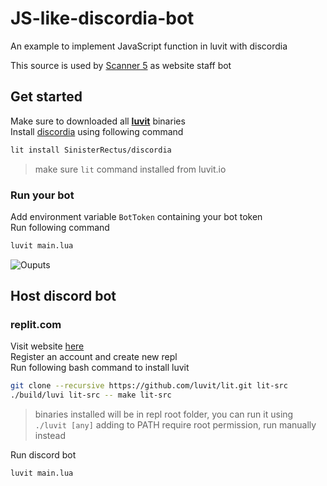 # JS-like-discordia-bot
An example to implement JavaScript function in luvit with discordia  

This source is used by [Scanner 5](https://discord.com/users/846401560652546078) as website staff bot  

## Get started  
Make sure to downloaded all **[luvit](https://luvit.io/install.html)** binaries  
Install [discordia](https://github.com/SinisterRectus/Discordia) using following command
```bash
lit install SinisterRectus/discordia
```
> make sure `lit` command installed from luvit.io  

### Run your bot  
Add environment variable `BotToken` containing your bot token  
Run following command
```bash
luvit main.lua
```
![Ouputs](https://i.gyazo.com/2608629c6b1a3c33a55355df03c80a3a.png)  

## Host discord bot  
### replit.com  
Visit website [here](https://replit.com)  
Register an account and create new repl  
Run following bash command to install luvit
```bash
git clone --recursive https://github.com/luvit/lit.git lit-src
./build/luvi lit-src -- make lit-src
```  
> binaries installed will be in repl root folder, you can run it using `./luvit [any]`
> adding to PATH require root permission, run manually instead  

Run discord bot
```bash
luvit main.lua
```

